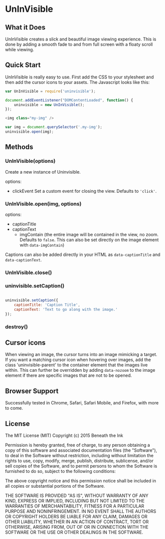 # UnInVisible

## What it Does

UnInVisible creates a slick and beautiful image viewing experience. This is done by adding a smooth fade to and from full screen with a floaty scroll while viewing.

## Quick Start

UnInVisible is really easy to use. First add the CSS to your stylesheet and then add the cursor icons to your assets. The Javascript looks like this:

```javascript
var UnInVisible = require('uninvisible');

document.addEventListener("DOMContentLoaded", function() {
	uninvisible = new UnInVisible();
});

<img class="my-img" />

var img = document.querySelector('.my-img');
uninvisible.open(img);

```

## Methods

### UnInVisible(options)

Create a new instance of Uninvisible.

options:
  - clickEvent	Set a custom event for closing the view. Defaults to `'click'`.

### UnInVisible.open(img, options)

options:
  - captionTitle
  - captionText
	- imgContain  (the entire image will be contained in the view, no zoom. Defaults to `false`. This can also be set directly on the image element with `data-imgContain`)

Captions can also be added directly in your HTML as `data-captionTitle` and `data-captionText`.

### UnInVisible.close()

### uninvisible.setCaption()

```javascript

uninvisible.setCaption({
	captionTitle: 'Caption Title',
	captionText: 'Text to go along with the image.'
});
```

### destroy()

## Cursor icons

When viewing an image, the cursor turns into an image mimicking a target. If you want a matching cursor icon when hovering over images, add the class 'uninvisible-parent' to the container element that the images live within. This can further be overridden by adding `data-nozoom` to the image element if there are specific images that are not to be opened.



## Browser Support

Successfully tested in Chrome, Safari, Safari Mobile, and Firefox, with more to come.

## License

The MIT License (MIT)
Copyright (c) 2015 Beneath the Ink

Permission is hereby granted, free of charge, to any person obtaining a copy of this software and associated documentation files (the "Software"), to deal in the Software without restriction, including without limitation the rights to use, copy, modify, merge, publish, distribute, sublicense, and/or sell copies of the Software, and to permit persons to whom the Software is furnished to do so, subject to the following conditions:

The above copyright notice and this permission notice shall be included in all copies or substantial portions of the Software.

THE SOFTWARE IS PROVIDED "AS IS", WITHOUT WARRANTY OF ANY KIND, EXPRESS OR IMPLIED, INCLUDING BUT NOT LIMITED TO THE WARRANTIES OF MERCHANTABILITY, FITNESS FOR A PARTICULAR PURPOSE AND NONINFRINGEMENT. IN NO EVENT SHALL THE AUTHORS OR COPYRIGHT HOLDERS BE LIABLE FOR ANY CLAIM, DAMAGES OR OTHER LIABILITY, WHETHER IN AN ACTION OF CONTRACT, TORT OR OTHERWISE, ARISING FROM, OUT OF OR IN CONNECTION WITH THE SOFTWARE OR THE USE OR OTHER DEALINGS IN THE SOFTWARE.
